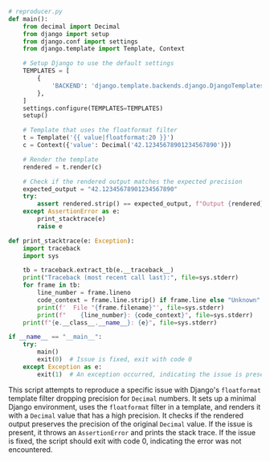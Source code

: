 ```python
# reproducer.py
def main():
    from decimal import Decimal
    from django import setup
    from django.conf import settings
    from django.template import Template, Context

    # Setup Django to use the default settings
    TEMPLATES = [
        {
            'BACKEND': 'django.template.backends.django.DjangoTemplates',
        },
    ]
    settings.configure(TEMPLATES=TEMPLATES)
    setup()

    # Template that uses the floatformat filter
    t = Template('{{ value|floatformat:20 }}')
    c = Context({'value': Decimal('42.12345678901234567890')})

    # Render the template
    rendered = t.render(c)

    # Check if the rendered output matches the expected precision
    expected_output = "42.12345678901234567890"
    try:
        assert rendered.strip() == expected_output, f"Output {rendered} does not match expected {expected_output}"
    except AssertionError as e:
        print_stacktrace(e)
        raise e

def print_stacktrace(e: Exception):
    import traceback
    import sys

    tb = traceback.extract_tb(e.__traceback__)
    print("Traceback (most recent call last):", file=sys.stderr)
    for frame in tb:
        line_number = frame.lineno
        code_context = frame.line.strip() if frame.line else "Unknown"
        print(f'  File "{frame.filename}"', file=sys.stderr)
        print(f"    {line_number}: {code_context}", file=sys.stderr)
    print(f"{e.__class__.__name__}: {e}", file=sys.stderr)

if __name__ == "__main__":
    try:
        main()
        exit(0)  # Issue is fixed, exit with code 0
    except Exception as e:
        exit(1)  # An exception occurred, indicating the issue is present
```

This script attempts to reproduce a specific issue with Django's `floatformat` template filter dropping precision for `Decimal` numbers. It sets up a minimal Django environment, uses the `floatformat` filter in a template, and renders it with a `Decimal` value that has a high precision. It checks if the rendered output preserves the precision of the original `Decimal` value. If the issue is present, it throws an `AssertionError` and prints the stack trace. If the issue is fixed, the script should exit with code 0, indicating the error was not encountered.